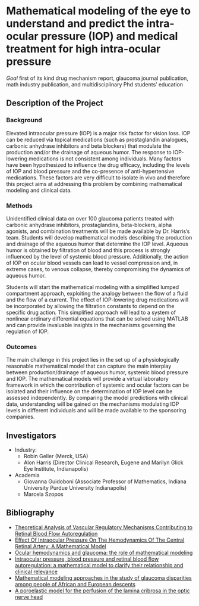 Mathematical modeling of the eye to understand and predict the intra-ocular pressure (IOP) and medical treatment for high intra-ocular pressure
================================================================================


*Goal* first of its kind drug mechanism report, glaucoma journal publication,
math industry publication, and multidisciplinary Phd students’ education

Description of the Project
--------------------------

### Background ###

Elevated intraocular pressure (IOP) is a major risk factor for vision
loss. IOP can be reduced via topical medications (such as prostaglandin
analogues, carbonic anhydrase inhibitors and beta blockers) that modulate the
production and/or the drainage of aqueous humor. The response to IOP-lowering
medications is not consistent among individuals. Many factors have been
hypothesized to influence the drug efficacy, including the levels of IOP and
blood pressure and the co-presence of anti-hypertensive medications. These
factors are very difficult to isolate in vivo and therefore this project aims
at addressing this problem by combining mathematical modeling and clinical
data.

### Methods ###

Unidentified clinical data on over 100 glaucoma patients treated with
carbonic anhydrase inhibitors, prostaglandins, beta-blockers, alpha agonists,
and combination treatments will be made available by Dr. Harris’s
team. Students will develop mathematical models describing the production and
drainage of the aqueous humor that determine the IOP level. Aqueous humor is
obtained by filtration of blood and this process is strongly influenced by the
level of systemic blood pressure. Additionally, the action of IOP on ocular
blood vessels can lead to vessel compression and, in extreme cases, to venous
collapse, thereby compromising the dynamics of aqueous humor.

Students will start the mathematical modeling with a simplified lumped
compartment approach, exploiting the analogy between the flow of a fluid and
the flow of a current. The effect of IOP-lowering drug medications will be
incorporated by allowing the filtration constants to depend on the specific
drug action. This simplified approach will lead to a system of nonlinear
ordinary differential equations that can be solved using MATLAB and can
provide invaluable insights in the mechanisms governing the regulation of IOP.

### Outcomes ###


The main challenge in this project lies in the set up of a physiologically
reasonable mathematical model that can capture the main interplay between
production/drainage of aqueous humor, systemic blood pressure and IOP. The
mathematical models will provide a virtual laboratory framework in which the
contribution of systemic and ocular factors can be isolated and their
influence on the determination of IOP level can be assessed independently. By
comparing the model predictions with clinical data, understanding will be
gained on the mechanisms modulating IOP levels in different individuals and
will be made available to the sponsoring companies.

Investigators
-------------

 - Industry:
    - Robin Geller (Merck, USA)
    - Alon Harris (Director Clinical Research, Eugene and Marilyn Glick Eye Institute, Indianapolis)
 - Academia
   - Giovanna Guidoboni (Associate Professor of Mathematics, Indiana University Purdue University Indianapolis)
   - Marcela Szopos

Bibliography
------------

 - [Theoretical Analysis of Vascular Regulatory Mechanisms Contributing to Retinal Blood Flow Autoregulation](merck/Arciero_GG_IOVS.pdf?raw=true)
 - [Effect Of Intraocular Pressure On The Hemodynamics Of The Central Retinal Artery: A Mathematical Model](merck/CRA_nonlinear.pdf?raw=true)
 - [Ocular hemodynamics and glaucoma: the role of mathematical modeling](merck/EJO-D-12-00487.HARRIS_139-146.pdf?raw=true)
 - [Intraocular pressure, blood pressure and retinal blood flow autoregulation: a mathematical model to clarify their relationship and clinical relevance](merck/IOP_retinal_circulation_final.pdf?raw=true)
 - [Mathematical modeling approaches in the study of glaucoma disparities among people of African and European descents](merck/JCSMD-AD-ED_revised_final.pdf?raw=true)
 - [A poroelastic model for the perfusion of the lamina cribrosa in the optic nerve head](merck/PaperLC_revised_final.pdf?raw=true)
